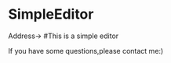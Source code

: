 SimpleEditor
============

Address→
#This is a simple editor  

If you have some questions,please contact me:)

